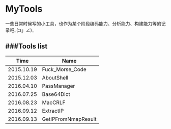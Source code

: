 # MyTools

一些日常时候写的小工具，也作为某个阶段编码能力、分析能力、构建能力等的记录吧\_(:з」∠)\_

###Tools list
---

Time | Name 
-----|------
2015.10.19 | Fuck_Morse_Code
2015.12.03 | AboutShell
2016.04.10 | PassManager
2016.07.25 | Base64Dict
2016.08.23 | MacCRLF
2016.09.12 | ExtractIP
2016.09.13 | GetIPFromNmapResult
